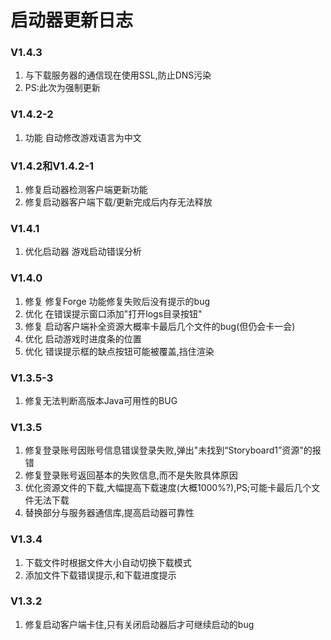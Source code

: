 # 启动器更新日志

### V1.4.3

1. 与下载服务器的通信现在使用SSL,防止DNS污染&#x20;
2. PS:此次为强制更新

### V1.4.2-2

1. 功能 自动修改游戏语言为中文

### V1.4.2和V1.4.2-1

1. 修复启动器检测客户端更新功能
2. 修复启动器客户端下载/更新完成后内存无法释放

### V1.4.1

1. 优化启动器 游戏启动错误分析

### V1.4.0

1. 修复 修复Forge 功能修复失败后没有提示的bug&#x20;
2. 优化 在错误提示窗口添加"打开logs目录按钮"&#x20;
3. 修复 启动客户端补全资源大概率卡最后几个文件的bug(但仍会卡一会)&#x20;
4. 优化 启动游戏时进度条的位置&#x20;
5. 优化 错误提示框的缺点按钮可能被覆盖,挡住渲染

### V1.3.5-3

1. 修复无法判断高版本Java可用性的BUG

### V1.3.5

1. 修复登录账号因账号信息错误登录失败,弹出"未找到“Storyboard1”资源"的报错&#x20;
2. 修复登录账号返回基本的失败信息,而不是失败具体原因&#x20;
3. 优化资源文件的下载,大幅提高下载速度(大概1000%?),PS;可能卡最后几个文件无法下载&#x20;
4. 替换部分与服务器通信库,提高启动器可靠性

### V1.3.4

1. 下载文件时根据文件大小自动切换下载模式&#x20;
2. 添加文件下载错误提示,和下载进度提示

### V1.3.2

1. 修复启动客户端卡住,只有关闭启动器后才可继续启动的bug
